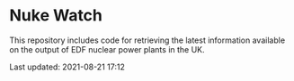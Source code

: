 # Nuke Watch

This repository includes code for retrieving the latest information available on the output of EDF nuclear power plants in the UK.

Last updated: 2021-08-21 17:12
